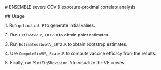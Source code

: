 \# ENSEMBLE severe COVID exposure-proximal correlate analysis





\## Usage



1\. Run `getinitial.R` to generate initial values.  

2\. Run `Estimated3\_LRT2.R` to obtain point estimates.  

3\. Run `Estimated3boot\_LRT2.R` to obtain bootstrap estimates.  

4\. Use `ComputeSimVE\_Scale.R` to compute vaccine efficacy from the results.  

5\. Finally, run `PlotFig5Revision.R` to visualize the VE curves.






